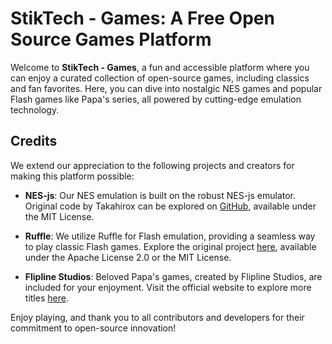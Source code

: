 # StikTech - Games: A Free Open Source Games Platform

Welcome to **StikTech - Games**, a fun and accessible platform where you can enjoy a curated collection of open-source games, including classics and fan favorites. Here, you can dive into nostalgic NES games and popular Flash games like Papa's series, all powered by cutting-edge emulation technology.

## Credits

We extend our appreciation to the following projects and creators for making this platform possible:

- **NES-js**: Our NES emulation is built on the robust NES-js emulator. Original code by Takahirox can be explored on [GitHub](https://github.com/takahirox/nes-js), available under the MIT License.
  
- **Ruffle**: We utilize Ruffle for Flash emulation, providing a seamless way to play classic Flash games. Explore the original project [here](https://github.com/ruffle-rs/ruffle), available under the Apache License 2.0 or the MIT License.

- **Flipline Studios**: Beloved Papa's games, created by Flipline Studios, are included for your enjoyment. Visit the official website to explore more titles [here](https://www.flipline.com/freegames.html).

Enjoy playing, and thank you to all contributors and developers for their commitment to open-source innovation!
